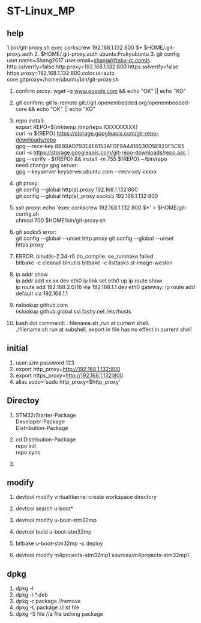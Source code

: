 # ST-Linux_MP 

## help 

1.bin/git-proxy.sh
   exec corkscrew 192.168.1.132 800 $* $HOME/.git-proxy.auth
2. $HOME/.git-proxy.auth
   ubuntu:Frskyubuntu
3. git config
    user.name=Shang2017
    user.email=shang@frsky-rc.comls
    http.sslverify=false
    http.proxy=192.168.1.132:800
    https.sslverify=false
    https.proxy=192.168.1.132:800
    color.ui=auto
core.gitproxy=/home/ubuntu/bin/git-proxy.sh




1. confirm proxy: wget -q www.google.com && echo "OK" || echo "KO"
2. git confirm: git ls-remote git://git.openembedded.org/openembedded-core && echo "OK" || echo "KO"
3. repo install:  
     export REPO=$(mktemp /tmp/repo.XXXXXXXXX)  
     curl -o ${REPO} https://storage.googleapis.com/git-repo-downloads/repo  
     gpg --recv-key 8BB9AD793E8E6153AF0F9A4416530D5E920F5C65  
     curl -s https://storage.googleapis.com/git-repo-downloads/repo.asc | gpg --verify - ${REPO} && install -m 755 ${REPO} ~/bin/repo   
     need change gpg server:  
     gpg --keyserver keyserver.ubuntu.com --recv-key xxxxx  

4. git proxy:  
     git config --global http(s).proxy 192.168.1.132:800  
     git config --global http(s)_proxy socks5 192.168.1.132:800  

5. ssh proxy:
     echo 'exec corkscrew 192.168.1.132 800 $*' > $HOME/git-config.sh  
     chmod 700 $HOME/bin/git-proxy.sh

6. git socks5 error:  
     git config --global --unset http.proxy
     git config --global --unset https.proxy

7. ERROR: binutils-2.34-r0 do_compile: oe_runmake failed  
      bitbake -c cleanall binutils
      bitbake -c listtasks st-image-weston  

8. ip addr show  
   ip addr add xx.xx  dev eth0
   ip link set eth0 up
   ip route show  
   ip route add 192.168.2.0/16 via 192.168.1.1 dev eth0
   gateway: ip route add default via 192.168.1.1

9. nslookup github.com  
   nslookup github.global.ssl.fastly.net
   /etc/hosts

10. bash dot command: . filename.sh ,run at current shell.  
    ./filename.sh run at subshell, export in file has no effect in current shell




      





## initial 

1. user:szm password:123
2. export http_proxy=http://192.168.1.132:800
3. export https_proxy=http://192.168.1.132:800
4. alias sudo='sudo http_proxy=$http_proxy'

## Directoy 

1.   STM32/Starter-Package  
           Developer-Package   
           Distribution-Package

2.   cd Distribution-Package  
     repo init  
     repo sync

3.   

## modify 

1. devtool modify virtual/kernel create workspace directory

2.   devtool search u-boot*

3.   devtool modify u-boot-stm32mp  

4.   devtool build u-boot-stm32mp

5.   bitbake u-boot-stm32mp -c deploy

6.   devtool modify m4projects-stm32mp1 sources/m4projects-stm32mp1

## dpkg

1. dpkg -l
2. dpkg -i *.deb
3. dpkg -r package  //remove
4. dpkg -L package //list file
5. dpkg -S file   //a file belong package



